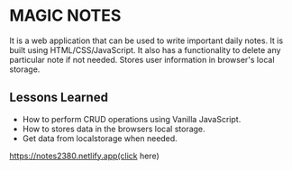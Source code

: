 # MAGIC NOTES
 It is a web application that can be used to write important daily notes. It is built using HTML/CSS/JavaScript. It also has a functionality to delete any particular note if not    needed. Stores user information in browser's local storage.
 
 ## Lessons Learned

- How to perform CRUD operations using Vanilla JavaScript.
- How to stores data in the browsers local storage.
- Get data from localstorage when needed.

https://notes2380.netlify.app(click here)

